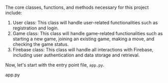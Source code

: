 The core classes, functions, and methods necessary for this project include:

1. User class: This class will handle user-related functionalities such as registration and login.
2. Game class: This class will handle game-related functionalities such as starting a new game, joining an existing game, making a move, and checking the game status.
3. Firebase class: This class will handle all interactions with Firebase, including user authentication and data storage and retrieval.

Now, let's start with the entry point file, `app.py`.

app.py
